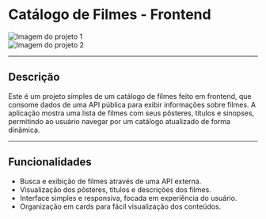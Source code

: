 # Catálogo de Filmes - Frontend

![Imagem do projeto 1](https://github.com/user-attachments/assets/ebdfc6d5-51d1-4381-8878-914581c5d4a9)  
![Imagem do projeto 2](https://github.com/user-attachments/assets/b1a6c5e0-ef5c-490b-94f6-ccac04b06134)

---

## Descrição

Este é um projeto simples de um catálogo de filmes feito em frontend, que consome dados de uma API pública para exibir informações sobre filmes. A aplicação mostra uma lista de filmes com seus pôsteres, títulos e sinopses, permitindo ao usuário navegar por um catálogo atualizado de forma dinâmica.

---

## Funcionalidades

- Busca e exibição de filmes através de uma API externa.
- Visualização dos pôsteres, títulos e descrições dos filmes.
- Interface simples e responsiva, focada em experiência do usuário.
- Organização em cards para fácil visualização dos conteúdos.
